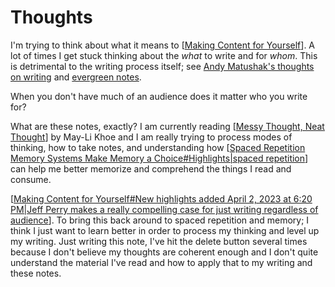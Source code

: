 # Thoughts

I'm trying to think about what it means to [[Making Content for Yourself]]. A lot of times I get stuck thinking about the *what* to write and for *whom*. This is detrimental to the writing process itself; see [Andy Matushak's thoughts on writing](https://notes.andymatuschak.org/About_these_notes?stackedNotes=z4SDCZQeRo4xFEQ8H4qrSqd68ucpgE6LU155C&stackedNotes=z8AfCaQJdp852orumhXPxHb3r278FHA9xZN8J&stackedNotes=z3PBVkZ2SvsAgFXkjHsycBeyS6Cw1QXf7kcD8) and [evergreen notes](https://notes.andymatuschak.org/About_these_notes?stackedNotes=z4SDCZQeRo4xFEQ8H4qrSqd68ucpgE6LU155C).

When you don't have much of an audience does it matter who you write for?

What are these notes, exactly? I am currently reading [[Messy Thought, Neat Thought]] by May-Li Khoe and I am really trying to process modes of thinking, how to take notes, and understanding how [[Spaced Repetition Memory Systems Make Memory a Choice#Highlights|spaced repetition]] can help me better memorize and comprehend the things I read and consume. 

 [[Making Content for Yourself#New highlights added April 2, 2023 at 6:20 PM|Jeff Perry makes a really compelling case for just writing regardless of audience]]. To bring this back around to spaced repetition and memory; I think I just want to learn better in order to process my thinking and level up my writing. Just writing this note, I've hit the delete button several times because I don't believe my thoughts are coherent enough and I don't quite understand the material I've read and how to apply that to my writing and these notes.

[//begin]: # "Autogenerated link references for markdown compatibility"
[Making Content for Yourself]: <../Readwise/Articles/Making Content for Yourself> "Making Content for Yourself"
[Messy Thought, Neat Thought]: <../Readwise/Articles/Messy Thought, Neat Thought> "Messy Thought, Neat Thought"
[Spaced Repetition Memory Systems Make Memory a Choice#Highlights|spaced repetition]: <../Readwise/Articles/Spaced Repetition Memory Systems Make Memory a Choice> "Spaced Repetition Memory Systems Make Memory a Choice"
[Making Content for Yourself#New highlights added April 2, 2023 at 6:20 PM|Jeff Perry makes a really compelling case for just writing regardless of audience]: <../Readwise/Articles/Making Content for Yourself> "Making Content for Yourself"
[//end]: # "Autogenerated link references"